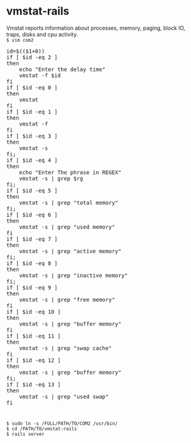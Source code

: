 vmstat-rails
============

 Vmstat  reports  information  about  processes, memory, paging, block IO, traps, disks and cpu activity.
 <br/>
<code>$ vim com2</code>
<pre>
id=$(($1+0))
if [ $id -eq 2 ]
then
	echo "Enter the delay time"
	vmstat -f $id
fi
if [ $id -eq 0 ]
then
	vmstat
fi
if [ $id -eq 1 ]
then
	vmstat -f
fi
if [ $id -eq 3 ]
then 
	vmstat -s
fi;
if [ $id -eq 4 ]
then
	echo "Enter The phrase in REGEX"
	vmstat -s | grep $rg
fi;
if [ $id -eq 5 ]
then
	vmstat -s | grep "total memory"
fi;
if [ $id -eq 6 ] 
then
	vmstat -s | grep "used memory"
fi
if [ $id -eq 7 ]
then 
	vmstat -s | grep "active memory"
fi;
if [ $id -eq 8 ] 
then
	vmstat -s | grep "inactive memory"
fi;
if [ $id -eq 9 ]
then
	vmstat -s | grep "free memory"
fi
if [ $id -eq 10 ] 
then
	vmstat -s | grep "buffer memory"
fi
if [ $id -eq 11 ]
then
	vmstat -s | grep "swap cache"
fi
if [ $id -eq 12 ]
then
	vmstat -s | grep "buffer memory"
fi;
if [ $id -eq 13 ]
then
	vmstat -s | grep "used swap"
fi</pre>
<code>
<pre>
$ sudo ln -s /FULL/PATH/TO/COM2 /usr/bin/
$ cd /PATH/TO/vmstat-rails 
$ rails server
</pre></code>
